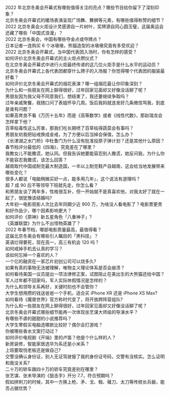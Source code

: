 2022 年北京冬奥会开幕式有哪些值得关注的亮点？哪些节目给你留下了深刻印象？  
北京冬奥会开幕式的暖场表演呈现广场舞、舞狮等元素，有哪些值得称赞的细节？  
2022 北京冬奥会火炬设计灵感源自一片树叶，奖牌源自同心圆玉璧，这届奥运会还藏了哪些「中国式浪漫」？  
2022 北京冬奥会，中国有哪些夺金点或夺牌点？  
日本记者一连购买 6 个冰墩墩，熊猫造型的冰墩墩究竟有多受欢迎？  
2022 北京冬奥会开幕式，当中国代表团入场时，你有怎样的感受？  
如何评价北京冬奥会开幕式的主火炬点燃仪式？  
在北京冬奥会开幕式中进行火炬最终传递的这几位火炬手是什么水平的运动员？  
北京冬奥会开幕式上各代表团都穿什么牌子的入场服？你觉得哪个代表团的服装最好看？  
如何评价北京冬奥会开幕式的烟花表演？哪一组烟花最让你印象深刻？  
为什么和一些朋友在网上聊得很好，过年回家见面却又好像没话聊了呢？  
男朋友因为我父母不同意我们，想结束了，我还要继续争取吗？  
过年亲戚聚餐，我随口问了表姐怀孕几周。饭后我妈就连发好几条微信骂我，到底是谁有问题？  
如果高育良不看《万历十五年》而是《高等数学》或者《线性代数》，那赵瑞龙会怎样拿下他？  
百草枯毒性这么厉害，那我们吃长期喷了百草枯得蔬菜会有事吗？  
男朋友劝我把钻戒换成金戒，为了方便以后当掉会保值，怎么办？  
《长津湖之水门桥》中杜鲁门为什么没有批准投原子弹计划？还是其他什么原因？  
春节档评分最低的《四海》，究竟差在了哪里？  
我教女儿不能撒谎，她认同。但我告诉她要能容忍别人撒谎，她反问我，为什么你不能容忍我撒谎，该怎么回答？  
越南取代中国成耐克最大制造国，一半以上耐克鞋产自越南，这会给当地发展带来哪些变化？  
很多人都说「电脑稍微买好一点，能多用几年」，这个说法有道理吗？  
超 7 成 90 后不等领导下班就先走，你怎么看？  
和男朋友谈了两年多，性格很互补，但一开始就不是真喜欢他，对我太好了就在一起了，很犹豫该结婚吗?  
大年初一电影观影人次比去年同期少近 900 万，为啥没人看电影了？电影票更贵和好作品少，哪个因素影响更大？  
如何评价《原神》新五星角色「八重神子」?  
《英雄联盟》为什么不出怪物英雄了？  
2022 年春节档，哪部电影质量最高，最值得看？  
这届北京冬奥会有哪些引人瞩目的「黑科技」？  
英语烂得要死，现在高一，高三有机会 120 吗？  
如何戒掉手机去认真的学习？  
该如何忘掉一个喜欢的人？  
一个亿的融资在一家芯片初创公司可以烧多久?  
如果有真的事物无法被理解，唯物主义理论体系是否会崩溃？  
如何看待美国一议员提出一项法律修正案，试图阻止在美出生的大熊猫还给中国？  
军人过年都不回家吗，军人实际休假情况是怎样的？  
为什么和领导关系再好，关键时刻也不会管你？  
大学生想用攒的钱送爸爸一个手机，适合买 iPhone XR 还是 iPhone XS Max?  
如何看待《魔兽世界》官方称时代变了，将开放跨阵营组队?  
为什么和一些朋友在网上聊得很好，过年回家见面却又好像没话聊了呢？  
北京冬奥会开幕式哪些细节能再一次体现张艺谋大师级的导演水平？  
有哪些不虐的甜甜的小说推荐吗？  
大学生寒假买电脑选哪款比较好？偶尔会打游戏？  
你被哪些香水文案打动过？  
如何评价电视剧《开端》里的卢笛？他是个什么样的人？  
新房装修，智能家居选华为系还是小米系？  
上班要取悦老板还是做自己?  
交警没确认身份证，别人无证驾驶报了我的身份证号码，交警有没核实。怎么证明和我没关系?  
二十万的轿车跟四十万的轿车究竟差别在哪里？  
张艺谋、张末导演的《狙击手》开分 7.7，符合预期吗？  
假如拼刺刀的时候，其中一方换上枪、矛、戈、戟、薙刀、太刀等传统长兵器，能否占据优势？  
